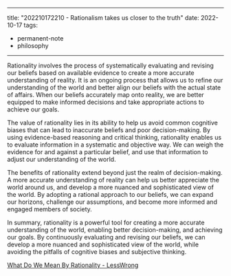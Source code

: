 
---
title: "202210172210 - Rationalism takes us closer to the truth"
date: 2022-10-17
tags: 
- permanent-note
- philosophy
---

Rationality involves the process of systematically evaluating and revising our beliefs based on available evidence to create a more accurate understanding of reality. It is an ongoing process that allows us to refine our understanding of the world and better align our beliefs with the actual state of affairs. When our beliefs accurately map onto reality, we are better equipped to make informed decisions and take appropriate actions to achieve our goals.

The value of rationality lies in its ability to help us avoid common cognitive biases that can lead to inaccurate beliefs and poor decision-making. By using evidence-based reasoning and critical thinking, rationality enables us to evaluate information in a systematic and objective way. We can weigh the evidence for and against a particular belief, and use that information to adjust our understanding of the world.

The benefits of rationality extend beyond just the realm of decision-making. A more accurate understanding of reality can help us better appreciate the world around us, and develop a more nuanced and sophisticated view of the world. By adopting a rational approach to our beliefs, we can expand our horizons, challenge our assumptions, and become more informed and engaged members of society.

In summary, rationality is a powerful tool for creating a more accurate understanding of the world, enabling better decision-making, and achieving our goals. By continuously evaluating and revising our beliefs, we can develop a more nuanced and sophisticated view of the world, while avoiding the pitfalls of cognitive biases and subjective thinking.

[What Do We Mean By Rationality - LessWrong](https://www.lesswrong.com/posts/RcZCwxFiZzE6X7nsv/what-do-we-mean-by-rationality-1)





